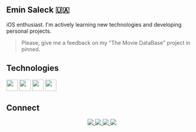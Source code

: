 

## Emin Saleck 🇺🇦

iOS enthusiast. I'm actively learning new technologies and developing personal projects.


>Please, give me a feedback on my "The Movie DataBase" project in pinned.

## Technologies
<p>
<img height="30" src="https://www.vectorlogo.zone/logos/swift/swift-icon.svg" />
<img height="30" src="https://www.vectorlogo.zone/logos/git-scm/git-scm-icon.svg" />
  <img height="30" src="https://www.vectorlogo.zone/logos/java/java-icon.svg" />
<img height="30" src="https://www.vectorlogo.zone/logos/mysql/mysql-icon.svg" />
</p>

## Connect

<p align="center">
    <a href="mailto:contact@iamludal.fr">
        <img src="https://img.shields.io/badge/mail-%23ff4343.svg?&style=for-the-badge&logo=gmail&logoColor=white" />
    </a>
    <a href="https://twitter.com/iamludal">
        <img src="https://img.shields.io/badge/-Twitter-1ca0f1?style=for-the-badge&labelColor=1ca0f1&logo=twitter&logoColor=white" />
    </a>
    <a href="https://discordapp.com/users/256769299954401280">
        <img src="https://img.shields.io/badge/Discord-7289DA?style=for-the-badge&logo=discord&logoColor=white" />
    </a>
    <a href="https://iamludal.fr">
        <img src="https://svgshare.com/i/fDu.svg" />
    </a>
</p>

